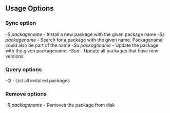 ## Usage Options 
### Sync option

*-S packagename* - Install a new package with the given package name
*-Ss packagename* - Search for a package with the given name. Packagename could also be part of the name
*-Su packagename* - Update the package with the given packagename.
*-Sua* - Update all packages that have new versions.

### Query options

*-Q* - List all installed packages

### Remove options

*-R packagename* - Removes the package from disk
